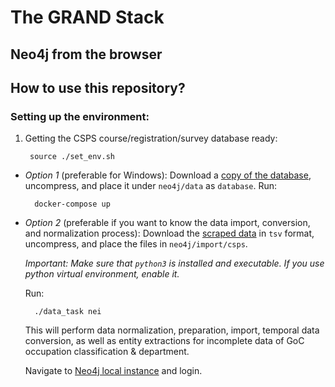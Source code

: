 # The GRAND Stack

## Neo4j from the browser

## How to use this repository?

### Setting up the environment:

1. Getting the CSPS course/registration/survey database ready:

        source ./set_env.sh

- *Option 1* (preferable for Windows): Download a [copy of the database](https://drive.google.com/open?id=1hq8GLQYRRDwH2oKzeebdxU-kznIiCsAc), uncompress, and place it under `neo4j/data` as `database`. Run:

        docker-compose up

- *Option 2* (preferable if you want to know the data import, conversion, and normalization process): Download the [scraped data](https://drive.google.com/open?id=1L_qXTCLYg_Dc4E4FY9cCZ8_RXHSWDKT-) in `tsv` format, uncompress, and place the files in `neo4j/import/csps`.

  *Important: Make sure that `python3` is installed and executable. If you use python virtual environment, enable it.*

  Run:

        ./data_task nei

  This will perform data normalization, preparation, import, temporal data conversion, as well as entity extractions for incomplete data of GoC occupation classification & department.

  Navigate to [Neo4j local instance](http://localhost:7474) and login.
